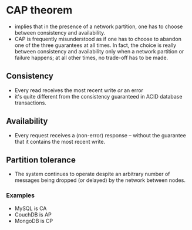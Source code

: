 # CAP theorem
- implies that in the presence of a network partition, one has to choose between consistency and availability.
- CAP is frequently misunderstood as if one has to choose to abandon one of the three guarantees at all times. In fact, the choice is really between consistency and availability only when a network partition or failure happens; at all other times, no trade-off has to be made.

## Consistency
- Every read receives the most recent write *or* an error
- it's quite different from the consistency guaranteed in ACID database transactions.

## Availability
- Every request receives a (non-error) response – without the guarantee that it contains the most recent write.

## Partition tolerance
- The system continues to operate despite an arbitrary number of messages being dropped (or delayed) by the network between nodes. 

### Examples
- MySQL is CA
- CouchDB is AP
- MongoDB is CP
